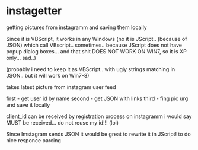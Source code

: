 # instagetter
getting pictures from instagramm and saving them locally

Since it is VBScript, it works in any Windows (no it is JScript.. (because of JSON) which call VBscript.. sometimes.. because JScript does not have popup dialog boxes... and that shit DOES NOT WORK ON WIN7,  so it is XP only... sad..)

(probably i need to keep it as VBScript.. with ugly strings matching in JSON.. but it will work on Win7-8)


 takes latest picture from instagram user feed

  first - get user id by name
  second - get JSON with links
  third - fing pic urg and save it locally

   client_id can be received by registration process on instagramm
   i would say MUST be received... do not reuse my id!!! (lol)


Since Imstagram sends JSON  it would be great to rewrite it in JScript!
 to do nice responce parcing 
